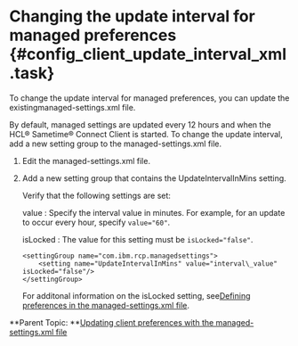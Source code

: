 # Changing the update interval for managed preferences {#config_client_update_interval_xml .task}

To change the update interval for managed preferences, you can update the existingmanaged-settings.xml file.

By default, managed settings are updated every 12 hours and when the HCL® Sametime® Connect Client is started. To change the update interval, add a new setting group to the managed-settings.xml file.

1.  Edit the managed-settings.xml file.

2.  Add a new setting group that contains the UpdateIntervalInMins setting.

    Verify that the following settings are set:

    value
    :   Specify the interval value in minutes. For example, for an update to occur every hour, specify `value="60"`.

    isLocked
    :   The value for this setting must be `isLocked="false"`.

    ```
    <settingGroup name="com.ibm.rcp.managedsettings">  
        <setting name="UpdateIntervalInMins" value="interval\_value" isLocked="false"/>
    </settingGroup>
    ```

    For additonal information on the isLocked setting, see[Defining preferences in the managed-settings.xml file](config_client_xml_file.md).


**Parent Topic: **[Updating client preferences with the managed-settings.xml file](config_client_xml_location.md)

